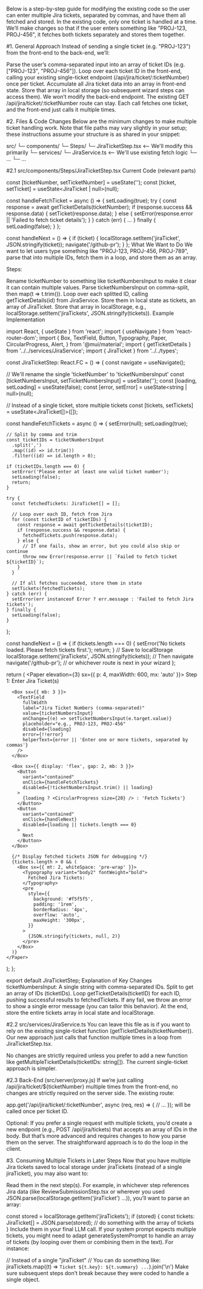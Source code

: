 Below is a step-by-step guide for modifying the existing code so the user can enter multiple Jira tickets, separated by commas, and have them all fetched and stored. In the existing code, only one ticket is handled at a time. We’ll make changes so that if the user enters something like "PROJ-123, PROJ-456", it fetches both tickets separately and stores them together.

#1. General Approach
Instead of sending a single ticket (e.g. "PROJ-123") from the front-end to the back-end, we’ll:

Parse the user’s comma-separated input into an array of ticket IDs (e.g. ["PROJ-123", "PROJ-456"]).
Loop over each ticket ID in the front-end, calling your existing single-ticket endpoint (/api/jira/ticket/:ticketNumber) once per ticket.
Accumulate all Jira ticket data into an array in front-end state.
Store that array in local storage (so subsequent wizard steps can access them).
We won’t modify the back-end endpoint. The existing GET /api/jira/ticket/:ticketNumber route can stay. Each call fetches one ticket, and the front-end just calls it multiple times.

#2. Files & Code Changes
Below are the minimum changes to make multiple ticket handling work. Note that file paths may vary slightly in your setup; these instructions assume your structure is as shared in your snippet:

src/
  └─ components/
      └─ Steps/
         └─ JiraTicketStep.tsx   <-- We'll modify this primarily
  └─ services/
      └─ JiraService.ts          <-- We'll use existing fetch logic
      └─ ...
  └─ ...

#2.1 src/components/Steps/JiraTicketStep.tsx
Current Code (relevant parts)

const [ticketNumber, setTicketNumber] = useState('');
const [ticket, setTicket] = useState<JiraTicket | null>(null);

const handleFetchTicket = async () => {
  setLoading(true);
  try {
    const response = await getTicketDetails(ticketNumber);
    if (response.success && response.data) {
      setTicket(response.data);
    } else {
      setError(response.error || 'Failed to fetch ticket details');
    }
  } catch (err) {
    ...
  } finally {
    setLoading(false);
  }
};

const handleNext = () => {
  if (ticket) {
    localStorage.setItem('jiraTicket', JSON.stringify(ticket));
    navigate('/github-pr');
  }
};
What We Want to Do
We want to let users type something like "PROJ-123, PROJ-456, PROJ-789", parse that into multiple IDs, fetch them in a loop, and store them as an array.

Steps:

Rename ticketNumber to something like ticketNumbersInput to make it clear it can contain multiple values.
Parse ticketNumbersInput on comma-split, then map(t => t.trim()).
Loop over each splitted ID, calling getTicketDetails(id) from JiraService.
Store them in local state as tickets, an array of JiraTicket.
Store that array in localStorage, e.g., localStorage.setItem('jiraTickets', JSON.stringify(tickets)).
Example Implementation

import React, { useState } from 'react';
import { useNavigate } from 'react-router-dom';
import {
  Box,
  TextField,
  Button,
  Typography,
  Paper,
  CircularProgress,
  Alert,
} from '@mui/material';
import { getTicketDetails } from '../../services/JiraService';
import { JiraTicket } from '../../types';

const JiraTicketStep: React.FC = () => {
  const navigate = useNavigate();
  
  // We'll rename the single 'ticketNumber' to 'ticketNumbersInput'
  const [ticketNumbersInput, setTicketNumbersInput] = useState('');
  const [loading, setLoading] = useState(false);
  const [error, setError] = useState<string | null>(null);

  // Instead of a single ticket, store multiple tickets
  const [tickets, setTickets] = useState<JiraTicket[]>([]);

  const handleFetchTickets = async () => {
    setError(null);
    setLoading(true);

    // Split by comma and trim
    const ticketIDs = ticketNumbersInput
      .split(',')
      .map((id) => id.trim())
      .filter((id) => id.length > 0);

    if (ticketIDs.length === 0) {
      setError('Please enter at least one valid ticket number');
      setLoading(false);
      return;
    }

    try {
      const fetchedTickets: JiraTicket[] = [];

      // Loop over each ID, fetch from Jira
      for (const ticketID of ticketIDs) {
        const response = await getTicketDetails(ticketID);
        if (response.success && response.data) {
          fetchedTickets.push(response.data);
        } else {
          // If one fails, show an error, but you could also skip or continue
          throw new Error(response.error || `Failed to fetch ticket ${ticketID}`);
        }
      }

      // If all fetches succeeded, store them in state
      setTickets(fetchedTickets);
    } catch (err) {
      setError(err instanceof Error ? err.message : 'Failed to fetch Jira tickets');
    } finally {
      setLoading(false);
    }
  };

  const handleNext = () => {
    if (tickets.length === 0) {
      setError('No tickets loaded. Please fetch tickets first.');
      return;
    }
    // Save to localStorage
    localStorage.setItem('jiraTickets', JSON.stringify(tickets));
    // Then navigate
    navigate('/github-pr'); 
    // or whichever route is next in your wizard 
  };

  return (
    <Paper elevation={3} sx={{ p: 4, maxWidth: 600, mx: 'auto' }}>
      <Typography variant="h5" component="h1" gutterBottom>
        Step 1: Enter Jira Ticket(s)
      </Typography>

      <Box sx={{ mb: 3 }}>
        <TextField
          fullWidth
          label="Jira Ticket Numbers (comma-separated)"
          value={ticketNumbersInput}
          onChange={(e) => setTicketNumbersInput(e.target.value)}
          placeholder="e.g., PROJ-123, PROJ-456"
          disabled={loading}
          error={!!error}
          helperText={error || 'Enter one or more tickets, separated by commas'}
        />
      </Box>

      <Box sx={{ display: 'flex', gap: 2, mb: 3 }}>
        <Button
          variant="contained"
          onClick={handleFetchTickets}
          disabled={!ticketNumbersInput.trim() || loading}
        >
          {loading ? <CircularProgress size={20} /> : 'Fetch Tickets'}
        </Button>
        <Button
          variant="contained"
          onClick={handleNext}
          disabled={loading || tickets.length === 0}
        >
          Next
        </Button>
      </Box>

      {/* Display fetched tickets JSON for debugging */}
      {tickets.length > 0 && (
        <Box sx={{ mt: 2, whiteSpace: 'pre-wrap' }}>
          <Typography variant="body2" fontWeight="bold">
            Fetched Jira Tickets:
          </Typography>
          <pre
            style={{
              background: '#f5f5f5',
              padding: '1rem',
              borderRadius: '4px',
              overflow: 'auto',
              maxHeight: '300px',
            }}
          >
            {JSON.stringify(tickets, null, 2)}
          </pre>
        </Box>
      )}
    </Paper>
  );
};

export default JiraTicketStep;
Explanation of Key Changes
ticketNumbersInput: A single string with comma-separated IDs.
Split to get an array of IDs (ticketIDs).
Loop getTicketDetails(ticketID) for each ID, pushing successful results to fetchedTickets.
If any fail, we throw an error to show a single error message (you can tailor this behavior).
At the end, store the entire tickets array in local state and localStorage.

#2.2 src/services/JiraService.ts
You can leave this file as is if you want to rely on the existing single-ticket function (getTicketDetails(ticketNumber)). Our new approach just calls that function multiple times in a loop from JiraTicketStep.tsx.

No changes are strictly required unless you prefer to add a new function like getMultipleTicketDetails(ticketIDs: string[]). The current single-ticket approach is simpler.

#2.3 Back-End (src/server/proxy.js)
If we’re just calling /api/jira/ticket/${ticketNumber} multiple times from the front-end, no changes are strictly required on the server side. The existing route:

app.get('/api/jira/ticket/:ticketNumber', async (req, res) => {
  // ...
});
will be called once per ticket ID.

Optional: If you prefer a single request with multiple tickets, you’d create a new endpoint (e.g., POST /api/jira/tickets) that accepts an array of IDs in the body. But that’s more advanced and requires changes to how you parse them on the server. The straightforward approach is to do the loop in the client.

#3. Consuming Multiple Tickets in Later Steps
Now that you have multiple Jira tickets saved to local storage under jiraTickets (instead of a single jiraTicket), you may also want to:

Read them in the next step(s). For example, in whichever step references Jira data (like ReviewSubmissionStep.tsx or wherever you used JSON.parse(localStorage.getItem('jiraTicket') ...)), you’ll want to parse an array:

const stored = localStorage.getItem('jiraTickets');
if (stored) {
  const tickets: JiraTicket[] = JSON.parse(stored);
  // do something with the array of tickets
}
Include them in your final LLM call. If your system prompt expects multiple tickets, you might need to adapt generateSystemPrompt to handle an array of tickets (by looping over them or combining them in the text). For instance:

// Instead of a single "jiraTicket"
// You can do something like:
jiraTickets.map((t) => `Ticket ${t.key}: ${t.summary} ...`).join('\n')
Make sure subsequent steps don’t break because they were coded to handle a single object.